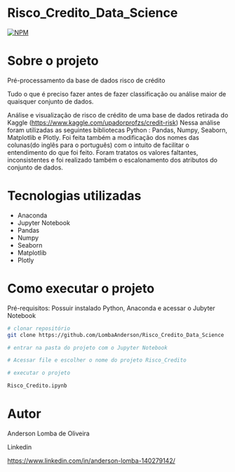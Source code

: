 # Risco_Credito_Data_Science
[![NPM](https://img.shields.io/npm/l/react)](https://github.com/LombaAnderson/Risco_Credito_Data_Science/blob/main/LICENSE)

# Sobre o projeto

Pré-processamento da base de dados risco de crédito

Tudo o que é preciso fazer antes de fazer classificação ou análise maior de quaisquer conjunto de dados.

Análise e visualização de risco de crédito de uma base de dados retirada do Kaggle (https://www.kaggle.com/upadorprofzs/credit-risk) Nessa análise foram utilizadas
as seguintes bibliotecas Python : Pandas, Numpy, Seaborn, Matplotlib e Plotly. Foi feita também a modificação dos nomes das colunas(do inglês para o português) com 
o intuito de facilitar o entendimento do que foi feito. Foram tratatos os valores faltantes, inconsistentes e foi realizado também o escalonamento dos atributos do conjunto
de dados.


# Tecnologias utilizadas

- Anaconda
- Jupyter Notebook
- Pandas
- Numpy
- Seaborn
- Matplotlib 
- Plotly


# Como executar o projeto

Pré-requisitos: Possuir instalado Python, Anaconda e acessar o Jubyter Notebook 

```bash
# clonar repositório
git clone https://github.com/LombaAnderson/Risco_Credito_Data_Science

# entrar na pasta do projeto com o Jupyter Notebook

# Acessar file e escolher o nome do projeto Risco_Credito

# executar o projeto

Risco_Credito.ipynb

```

# Autor

Anderson Lomba de Oliveira

Linkedin

https://www.linkedin.com/in/anderson-lomba-140279142/




